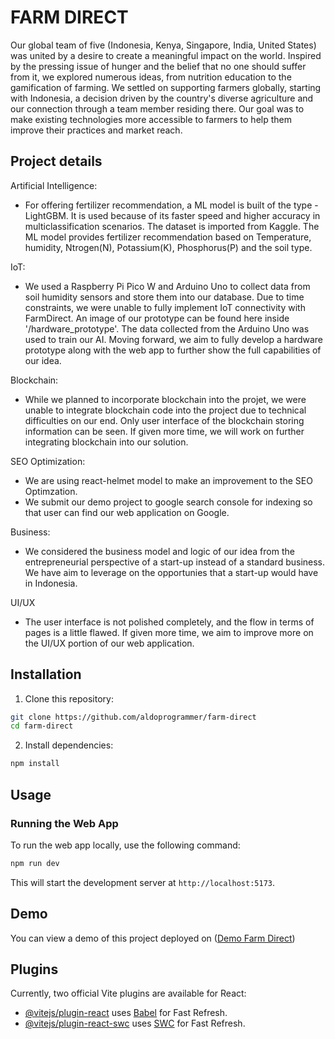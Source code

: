 # FARM DIRECT
Our global team of five (Indonesia, Kenya, Singapore, India, United States) was united by a desire to create a meaningful impact on the world. Inspired by the pressing issue of hunger and the belief that no one should suffer from it, we explored numerous ideas, from nutrition education to the gamification of farming. We settled on supporting farmers globally, starting with Indonesia, a decision driven by the country's diverse agriculture and our connection through a team member residing there. Our goal was to make existing technologies more accessible to farmers to help them improve their practices and market reach.

## Project details
Artificial Intelligence:
- For offering fertilizer recommendation, a ML model is built of the type - LightGBM. It is used because of its faster speed and higher accuracy in multiclassification scenarios. The dataset is imported from Kaggle. The ML model provides fertilizer recommendation based on Temperature, humidity, Ntrogen(N), Potassium(K), Phosphorus(P) and the soil type. 

IoT: 
- We used a Raspberry Pi Pico W and Arduino Uno to collect data from soil humidity sensors and store them into our database. Due to time constraints, we were unable to fully implement IoT connectivity with FarmDirect. An image of our prototype can be found here inside '/hardware_prototype'. The data collected from the Arduino Uno was used to train our AI. Moving forward, we aim to fully develop a hardware prototype along with the web app to further show the full capabilities of our idea.

Blockchain:
- While we planned to incorporate blockchain into the projet, we were unable to integrate blockchain code into the project due to technical difficulties on our end. Only user interface of the blockchain storing information can be seen.  If given more time, we will work on further integrating blockchain into our solution.

SEO Optimization:
- We are using react-helmet model to make an improvement to the SEO Optimzation. 
- We submit our demo project to google search console for indexing so that user can find our web application on Google.

Business:
- We considered the business model and logic of our idea from the entrepreneurial perspective of a start-up instead of a standard business. We have aim to leverage on the opportunies that a start-up would have in Indonesia.

UI/UX
- The user interface is not polished completely, and the flow in terms of pages is a little flawed. If given more time, we aim to improve more on the UI/UX portion of our web application. 

## Installation

1. Clone this repository:

```bash
git clone https://github.com/aldoprogrammer/farm-direct
cd farm-direct
```

2. Install dependencies:

```bash
npm install
```

## Usage

### Running the Web App

To run the web app locally, use the following command:

```bash
npm run dev
```

This will start the development server at `http://localhost:5173`.

## Demo

You can view a demo of this project deployed on ([Demo Farm Direct](https://farm-direct.onrender.com/))

## Plugins

Currently, two official Vite plugins are available for React:

- [@vitejs/plugin-react](https://github.com/vitejs/vite-plugin-react/blob/main/packages/plugin-react/README.md) uses [Babel](https://babeljs.io/) for Fast Refresh.
- [@vitejs/plugin-react-swc](https://github.com/vitejs/vite-plugin-react-swc) uses [SWC](https://swc.rs/) for Fast Refresh.
